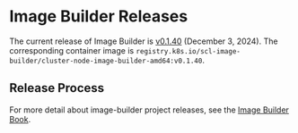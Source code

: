 # Image Builder Releases

The current release of Image Builder is [v0.1.40][] (December 3, 2024). The corresponding container image is `registry.k8s.io/scl-image-builder/cluster-node-image-builder-amd64:v0.1.40`.

## Release Process

For more detail about image-builder project releases, see the [Image Builder Book][].


[v0.1.40]: https://github.com/kubernetes-sigs/image-builder/releases/tag/v0.1.40
[Image Builder Book]: https://image-builder.sigs.k8s.io/capi/releasing.html
